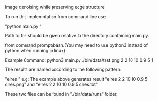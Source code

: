 Image denoising while preserving edge structure.


To run this implemntation from command line use:

"python main.py <filename> <bw-x-edge> <bw-y-edge> <bw-x-smooth> <bw-y-smooth> <relative weight> <noise level to add> <noise type>"

Path to file should be given relative to the directory containing main.py.

from command prompt/bash.(You may need to use python3 instead of python when running in linux)

Example Command: python3 main.py ./bin/data/test.png 2 2 10 10 0.9 5 1
  
The results are named according to the following pattern:

"elres <bw-x bw-y> <bw-x-edge> <bw-y-edge> <bw-x-smooth> <bw-y-smooth> <relative weight> <noise level to add> <noise type> <filename>"
  e.g: The example above generates result "elres 2 2 10 10 0.9 5 clres.png" and "elres 2 2 10 10 0.9 5 clres.txt"

These two files can be found in "./bin/data/runs" folder.

